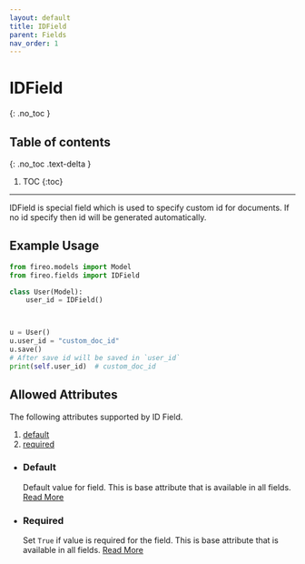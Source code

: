 ```yaml
---
layout: default
title: IDField
parent: Fields
nav_order: 1
---
```


# IDField
{: .no_toc }

## Table of contents
{: .no_toc .text-delta }

1. TOC
{:toc}

---

IDField is special field which is used to specify custom id for documents. If no id specify then id will be
generated automatically.

## Example Usage

```python
from fireo.models import Model
from fireo.fields import IDField

class User(Model):
    user_id = IDField()



u = User()
u.user_id = "custom_doc_id"
u.save()
# After save id will be saved in `user_id`
print(self.user_id)  # custom_doc_id
```

## Allowed Attributes

The following attributes supported by ID Field.

1. [default](#default)
2. [required](#required)

- ### Default

  Default value for field. This is base attribute that is available in all fields. [Read More](/FireO/fields/field#default)

- ### Required
  Set `True` if value is required for the field. This is base attribute that is available in all fields. [Read More](/FireO/fields/field#required)
